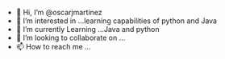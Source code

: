 - 👋 Hi, I’m @oscarjmartinez
- 👀 I’m interested in ...learning capabilities of python and Java
- 🌱 I’m currently Learning ...Java and python
- 💞️ I’m looking to collaborate on ...
- 📫 How to reach me ...

<!---
oscarjmartinez/oscarjmartinez is a ✨ special ✨ repository because its `README.md` (this file) appears on your GitHub profile.
You can click the Preview link to take a look at your changes.
--->
